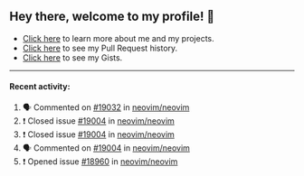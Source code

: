 ## Hey there, welcome to my profile! 👋

- [Click here](https://seandewar.github.io/) to learn more about me and my projects.
- [Click here](https://github.com/search?p=1&q=author%3Aseandewar+is%3Apr) to see my Pull Request history.
- [Click here](https://gist.github.com/seandewar) to see my Gists.

---

#### Recent activity:

<!--START_SECTION:activity-->
1. 🗣 Commented on [#19032](https://github.com/neovim/neovim/issues/19032) in [neovim/neovim](https://github.com/neovim/neovim)
2. ❗️ Closed issue [#19004](https://github.com/neovim/neovim/issues/19004) in [neovim/neovim](https://github.com/neovim/neovim)
3. ❗️ Closed issue [#19004](https://github.com/neovim/neovim/issues/19004) in [neovim/neovim](https://github.com/neovim/neovim)
4. 🗣 Commented on [#19004](https://github.com/neovim/neovim/issues/19004) in [neovim/neovim](https://github.com/neovim/neovim)
5. ❗️ Opened issue [#18960](https://github.com/neovim/neovim/issues/18960) in [neovim/neovim](https://github.com/neovim/neovim)
<!--END_SECTION:activity-->
